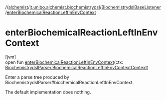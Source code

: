 //[alchemist](../../../index.md)/[it.unibo.alchemist.biochemistrydsl](../index.md)/[BiochemistrydslBaseListener](index.md)/[enterBiochemicalReactionLeftInEnvContext](enter-biochemical-reaction-left-in-env-context.md)

# enterBiochemicalReactionLeftInEnvContext

[jvm]\
open fun [enterBiochemicalReactionLeftInEnvContext](enter-biochemical-reaction-left-in-env-context.md)(ctx: [BiochemistrydslParser.BiochemicalReactionLeftInEnvContextContext](../-biochemistrydsl-parser/-biochemical-reaction-left-in-env-context-context/index.md))

Enter a parse tree produced by BiochemistrydslParser#biochemicalReactionLeftInEnvContext. 

The default implementation does nothing.
